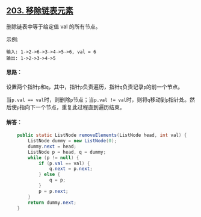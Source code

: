 ## [203. 移除链表元素](https://leetcode-cn.com/problems/remove-linked-list-elements/submissions/)
删除链表中等于给定值 val 的所有节点。

示例:
```
输入: 1->2->6->3->4->5->6, val = 6
输出: 1->2->3->4->5
```

#### 思路：
设置两个指针`p`和`q`，其中，指针`p`负责遍历，指针`q`负责记录`p`的前一个节点。

当`p.val == val`时，则删除`p`节点；当`p.val != val`时，则将`q`移动到`p`指针处。然后使`p`指向下一个节点，重复此过程直到遍历结束。

#### 解答：
```Java
    public static ListNode removeElements(ListNode head, int val) {
        ListNode dummy = new ListNode(0);
        dummy.next = head;
        ListNode p = head, q = dummy;
        while (p != null) {
            if (p.val == val) {
                q.next = p.next;
            } else {
                q = p;
            }
            p = p.next;
        }
        return dummy.next;
    }
```